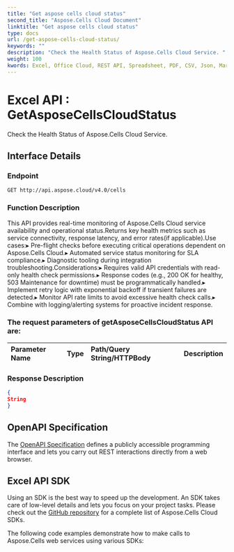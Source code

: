 ```yaml
---
title: "Get aspose cells cloud status"
second_title: "Aspose.Cells Cloud Document"
linktitle: "Get aspose cells cloud status"
type: docs
url: /get-aspose-cells-cloud-status/
keywords: ""
description: "Check the Health Status of Aspose.Cells Cloud Service. "
weight: 100
kwords: Excel, Office Cloud, REST API, Spreadsheet, PDF, CSV, Json, Markdown, Match all blank cells in an Excel worksheet
---
```


# **Excel API : GetAsposeCellsCloudStatus**

Check the Health Status of Aspose.Cells Cloud Service. 

## **Interface Details**

### **Endpoint** 

```
GET http://api.aspose.cloud/v4.0/cells
```

### **Function Description**

This API provides real-time monitoring of Aspose.Cells Cloud service availability and operational status.Returns key health metrics such as service connectivity, response latency, and error rates(if applicable).Use cases:▸ Pre-flight checks before executing critical operations dependent on Aspose.Cells Cloud.▸ Automated service status monitoring for SLA compliance.▸ Diagnostic tooling during integration troubleshooting.Considerations:▸ Requires valid API credentials with read-only health check permissions.▸ Response codes (e.g., 200 OK for healthy, 503 Maintenance for downtime) must be programmatically handled.▸ Implement retry logic with exponential backoff if transient failures are detected.▸ Monitor API rate limits to avoid excessive health check calls.▸ Combine with logging/alerting systems for proactive incident response.

### The request parameters of **getAsposeCellsCloudStatus** API are: 

| Parameter Name | Type | Path/Query String/HTTPBody | Description | 
| :- | :- | :- |:- | 


### **Response Description**
```json
{
String
}
```

## OpenAPI Specification

The [OpenAPI Specification](https://reference.aspose.cloud/cells/#/CellsStatusController/GetAsposeCellsCloudStatus) defines a publicly accessible programming interface and lets you carry out REST interactions directly from a web browser.

## Excel API SDK 

Using an SDK is the best way to speed up the development. An SDK takes care of low-level details and lets you focus on your project tasks. Please check out the [GitHub repository](https://github.com/aspose-cells-cloud) for a complete list of Aspose.Cells Cloud SDKs.

The following code examples demonstrate how to make calls to Aspose.Cells web services using various SDKs:

